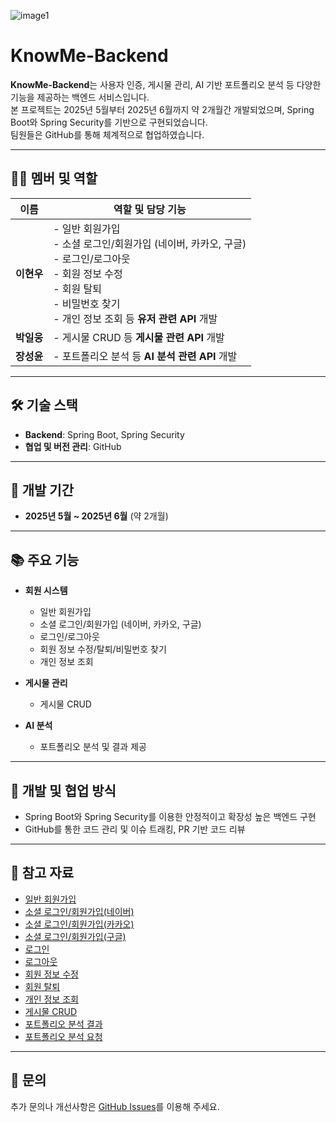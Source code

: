 ![image1](image1)

# KnowMe-Backend

**KnowMe-Backend**는 사용자 인증, 게시물 관리, AI 기반 포트폴리오 분석 등 다양한 기능을 제공하는 백엔드 서비스입니다.  
본 프로젝트는 2025년 5월부터 2025년 6월까지 약 2개월간 개발되었으며, Spring Boot와 Spring Security를 기반으로 구현되었습니다.  
팀원들은 GitHub를 통해 체계적으로 협업하였습니다.

---

## 👨‍💻 멤버 및 역할

| 이름        | 역할 및 담당 기능                                                  |
| ----------- | -------------------------------------------------------------- |
| **이현우**   | - 일반 회원가입<br>- 소셜 로그인/회원가입 (네이버, 카카오, 구글)<br>- 로그인/로그아웃<br>- 회원 정보 수정<br>- 회원 탈퇴<br>- 비밀번호 찾기<br>- 개인 정보 조회 등 **유저 관련 API** 개발 |
| **박일웅**   | - 게시물 CRUD 등 **게시물 관련 API** 개발                        |
| **장성윤**   | - 포트폴리오 분석 등 **AI 분석 관련 API** 개발                   |

---

## 🛠️ 기술 스택

- **Backend**: Spring Boot, Spring Security
- **협업 및 버전 관리**: GitHub

---

## 📅 개발 기간

- **2025년 5월 ~ 2025년 6월** (약 2개월)

---

## 📚 주요 기능

- **회원 시스템**
  - 일반 회원가입
  - 소셜 로그인/회원가입 (네이버, 카카오, 구글)
  - 로그인/로그아웃
  - 회원 정보 수정/탈퇴/비밀번호 찾기
  - 개인 정보 조회

- **게시물 관리**
  - 게시물 CRUD

- **AI 분석**
  - 포트폴리오 분석 및 결과 제공

---

## 📌 개발 및 협업 방식

- Spring Boot와 Spring Security를 이용한 안정적이고 확장성 높은 백엔드 구현
- GitHub를 통한 코드 관리 및 이슈 트래킹, PR 기반 코드 리뷰

---

## 📄 참고 자료

- [일반 회원가입](https://www.notion.so/1e0f6102ee7181feaaffc18343553e96?pvs=21)
- [소셜 로그인/회원가입(네이버)](https://www.notion.so/1e0f6102ee7181a9af29c6f94b44aec7?pvs=21)
- [소셜 로그인/회원가입(카카오)](https://www.notion.so/1e0f6102ee7181578e48f85e335b87bf?pvs=21)
- [소셜 로그인/회원가입(구글)](https://www.notion.so/1e0f6102ee718193a429f2bd4814962c?pvs=21)
- [로그인](https://www.notion.so/1e0f6102ee71817eb763d891af86c688?pvs=21)
- [로그아웃](https://www.notion.so/1e0f6102ee7181099a47df428c57c6e6?pvs=21)
- [회원 정보 수정](https://www.notion.so/1e0f6102ee71814da1b1e9d6a6879d6f?pvs=21)
- [회원 탈퇴](https://www.notion.so/1e0f6102ee71815985b3c6224d54c38f?pvs=21)
- [개인 정보 조회](https://www.notion.so/1e0f6102ee71816db831fd068fba4eec?pvs=21)
- [게시물 CRUD](https://www.notion.so/CRUD-1e0f6102ee718101a18de817279125c3?pvs=21)
- [포트폴리오 분석 결과](https://www.notion.so/206f6102ee71804fb901c5865665b784?pvs=21)
- [포트폴리오 분석 요청](https://www.notion.so/206f6102ee71809b8760ee6121f2c389?pvs=21)

---

## 🙋 문의

추가 문의나 개선사항은 [GitHub Issues](https://github.com/RAVNUS-INC/KnowMe-Backend/issues)를 이용해 주세요.

